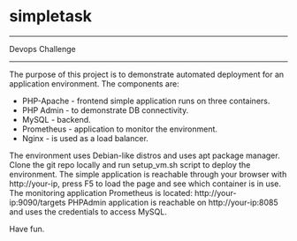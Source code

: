 # simpletask
----------------

Devops Challenge

----------------

The purpose of this project is to demonstrate automated deployment for an application environment. The components are:
- PHP-Apache - frontend simple application runs on three containers.
- PHP Admin - to demonstrate DB connectivity.
- MySQL - backend.
- Prometheus - application to monitor the environment.
- Nginx - is used as a load balancer.

The environment uses Debian-like distros and uses apt package manager.
Clone the git repo locally and run setup_vm.sh script to deploy the environment.
The simple application is reachable through your browser with http://your-ip, press F5 to load the page and see which container is in use.
The monitoring application Prometheus is located: http://your-ip:9090/targets
PHPAdmin application is reachable on http://your-ip:8085 and uses the credentials to access MySQL.

Have fun.

